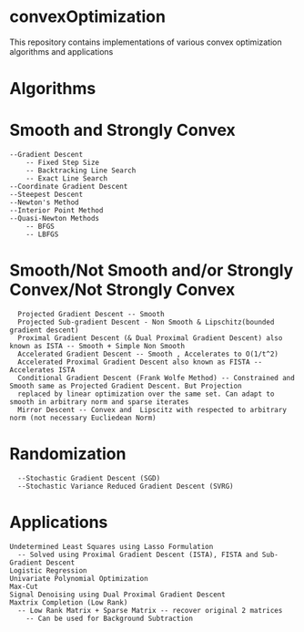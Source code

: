 # convexOptimization
This repository contains implementations of various convex optimization algorithms and applications

# Algorithms

# Smooth and Strongly Convex
	--Gradient Descent
	  	-- Fixed Step Size
	  	-- Backtracking Line Search
	  	-- Exact Line Search
  	--Coordinate Gradient Descent
  	--Steepest Descent
  	--Newton's Method
  	--Interior Point Method
  	--Quasi-Newton Methods
  		-- BFGS
  		-- LBFGS

# Smooth/Not Smooth and/or Strongly Convex/Not Strongly Convex
	  Projected Gradient Descent -- Smooth
	  Projected Sub-gradient Descent - Non Smooth & Lipschitz(bounded gradient descent)
	  Proximal Gradient Descent (& Dual Proximal Gradient Descent) also known as ISTA -- Smooth + Simple Non Smooth
	  Accelerated Gradient Descent -- Smooth , Accelerates to O(1/t^2)
	  Accelerated Proximal Gradient Descent also known as FISTA -- Accelerates ISTA
	  Conditional Gradient Descent (Frank Wolfe Method) -- Constrained and Smooth same as Projected Gradient Descent. But Projection
	  replaced by linear optimization over the same set. Can adapt to smooth in arbitrary norm and sparse iterates
	  Mirror Descent -- Convex and  Lipscitz with respected to arbitrary norm (not necessary Eucliedean Norm)

# Randomization
	  --Stochastic Gradient Descent (SGD)
	  --Stochastic Variance Reduced Gradient Descent (SVRG)
  

# Applications
	Undetermined Least Squares using Lasso Formulation
	  -- Solved using Proximal Gradient Descent (ISTA), FISTA and Sub-Gradient Descent
	Logistic Regression
	Univariate Polynomial Optimization
	Max-Cut
	Signal Denoising using Dual Proximal Gradient Descent
	Maxtrix Completion (Low Rank)
	  -- Low Rank Matrix + Sparse Matrix -- recover original 2 matrices
	    -- Can be used for Background Subtraction







